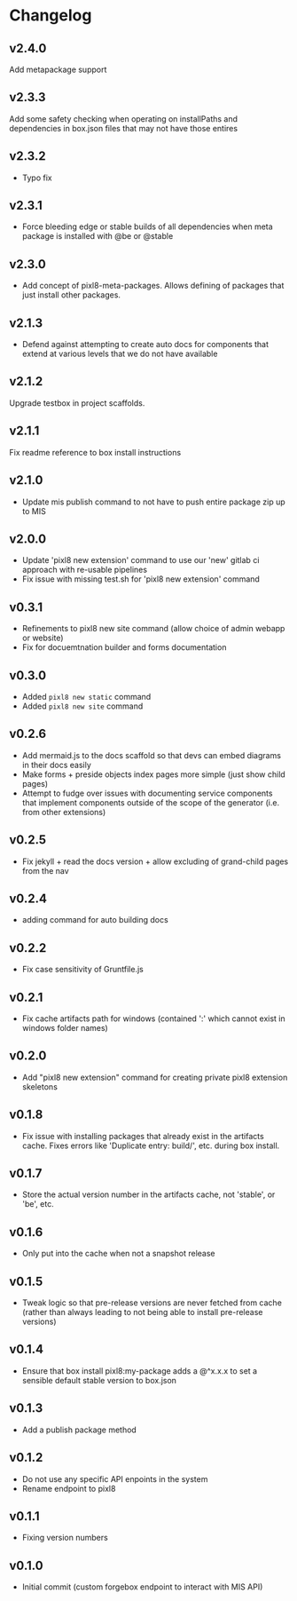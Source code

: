 # Changelog

## v2.4.0

Add metapackage support

## v2.3.3

Add some safety checking when operating on installPaths and dependencies in box.json files that may not have those entires

## v2.3.2

* Typo fix

## v2.3.1

* Force bleeding edge or stable builds of all dependencies when meta package is installed with @be or @stable

## v2.3.0

* Add concept of pixl8-meta-packages. Allows defining of packages that just install other packages.

## v2.1.3

* Defend against attempting to create auto docs for components that extend at various levels that we do not have available


## v2.1.2

Upgrade testbox in project scaffolds.

## v2.1.1

Fix readme reference to box install instructions

## v2.1.0

* Update mis publish command to not have to push entire package zip up to MIS

## v2.0.0

* Update 'pixl8 new extension' command to use our 'new' gitlab ci approach with re-usable pipelines
* Fix issue with missing test.sh for 'pixl8 new extension' command

## v0.3.1

* Refinements to pixl8 new site command (allow choice of admin webapp or website)
* Fix for docuemtnation builder and forms documentation

## v0.3.0

* Added `pixl8 new static` command
* Added `pixl8 new site` command

## v0.2.6

* Add mermaid.js to the docs scaffold so that devs can embed diagrams in their docs easily
* Make forms + preside objects index pages more simple (just show child pages)
* Attempt to fudge over issues with documenting service components that implement components outside of the scope of the generator (i.e. from other extensions)

## v0.2.5

* Fix jekyll + read the docs version + allow excluding of grand-child pages from the nav

## v0.2.4

* adding command for auto building docs

## v0.2.2

* Fix case sensitivity of Gruntfile.js

## v0.2.1

* Fix cache artifacts path for windows (contained ':' which cannot exist in windows folder names)

## v0.2.0

* Add "pixl8 new extension" command for creating private pixl8 extension skeletons

## v0.1.8

* Fix issue with installing packages that already exist in the artifacts cache. Fixes errors like 'Duplicate entry: build/', etc. during box install.

## v0.1.7

* Store the actual version number in the artifacts cache, not 'stable', or 'be', etc.

## v0.1.6

* Only put into the cache when not a snapshot release

## v0.1.5

* Tweak logic so that pre-release versions are never fetched from cache (rather than always leading to not being able to install pre-release versions)

## v0.1.4

* Ensure that box install pixl8:my-package adds a @^x.x.x to set a sensible default stable version to box.json

## v0.1.3

* Add a publish package method

## v0.1.2

* Do not use any specific API enpoints in the system
* Rename endpoint to pixl8

## v0.1.1

* Fixing version numbers

## v0.1.0

* Initial commit (custom forgebox endpoint to interact with MIS API)
